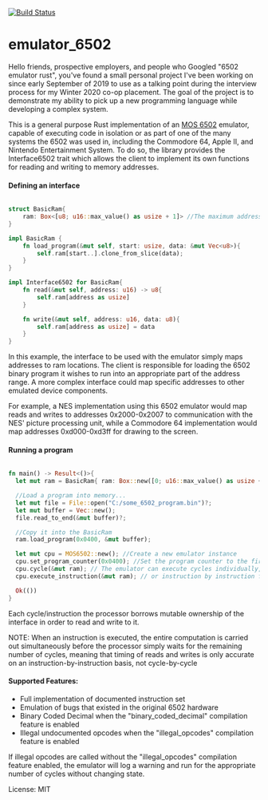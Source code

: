[![Build Status](https://travis-ci.org/GarettCooper/emulator_6502.svg?branch=master)](https://travis-ci.org/GarettCooper/emulator_6502)

# emulator_6502

Hello friends, prospective employers, and people who Googled "6502 emulator rust", you've found
a small personal project I've been working on since early September of 2019 to use as a talking
point during the interview process for my Winter 2020 co-op placement. The goal of the project
is to demonstrate my ability to pick up a new programming language while developing a complex
system.

This is a general purpose Rust implementation of an [MOS 6502](https://en.wikipedia.org/wiki/MOS_Technology_6502)
emulator, capable of executing code in isolation or as part of one of the many systems the 6502
was used in, including the Commodore 64, Apple II, and Nintendo Entertainment System. To do so,
the library provides the Interface6502 trait which allows the client to implement its own
functions for reading and writing to memory addresses.

#### Defining an interface

```rust

struct BasicRam{
    ram: Box<[u8; u16::max_value() as usize + 1]> //The maximum address range of the 6502
}

impl BasicRam {
    fn load_program(&mut self, start: usize, data: &mut Vec<u8>){
        self.ram[start..].clone_from_slice(data);
    }
}

impl Interface6502 for BasicRam{
    fn read(&mut self, address: u16) -> u8{
        self.ram[address as usize]
    }

    fn write(&mut self, address: u16, data: u8){
        self.ram[address as usize] = data
    }
}

```

In this example, the interface to be used with the emulator simply maps addresses to ram locations.
The client is responsible for loading the 6502 binary program it wishes to run into an appropriate
part of the address range. A more complex interface could map specific addresses to other emulated
device components.

For example, a NES implementation using this 6502 emulator would map reads and writes to addresses
0x2000-0x2007 to communication with the NES' picture processing unit, while a Commodore 64
implementation would map addresses 0xd000-0xd3ff for drawing to the screen.

#### Running a program

```rust

fn main() -> Result<()>{
  let mut ram = BasicRam{ ram: Box::new([0; u16::max_value() as usize + 1]) };

  //Load a program into memory...
  let mut file = File::open("C:/some_6502_program.bin")?;
  let mut buffer = Vec::new();
  file.read_to_end(&mut buffer)?;

  //Copy it into the BasicRam
  ram.load_program(0x0400, &mut buffer);

  let mut cpu = MOS6502::new(); //Create a new emulator instance
  cpu.set_program_counter(0x0400); //Set the program counter to the first byte of the program in memory
  cpu.cycle(&mut ram); // The emulator can execute cycles individually, for systems that require precise timing...
  cpu.execute_instruction(&mut ram); // or instruction by instruction for a coarser approach

  Ok(())
}

```
Each cycle/instruction the processor borrows mutable ownership of the interface in order to read and write to it.

NOTE: When an instruction is executed, the entire computation is carried out simultaneously before the processor simply waits for the
remaining number of cycles, meaning that timing of reads and writes is only accurate on an instruction-by-instruction basis, not cycle-by-cycle

#### Supported Features:
* Full implementation of documented instruction set
* Emulation of bugs that existed in the original 6502 hardware
* Binary Coded Decimal when the "binary_coded_decimal" compilation feature is enabled
* Illegal undocumented opcodes when the "illegal_opcodes" compilation feature is enabled

If illegal opcodes are called without the "illegal_opcodes" compilation feature enabled, the emulator will log a warning
and run for the appropriate number of cycles without changing state.

License: MIT

